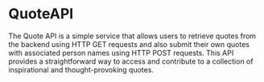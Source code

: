 # QuoteAPI
The Quote API is a simple service that allows users to retrieve quotes from the backend using HTTP GET requests and also submit their own quotes with associated person names using HTTP POST requests. This API provides a straightforward way to access and contribute to a collection of inspirational and thought-provoking quotes.
